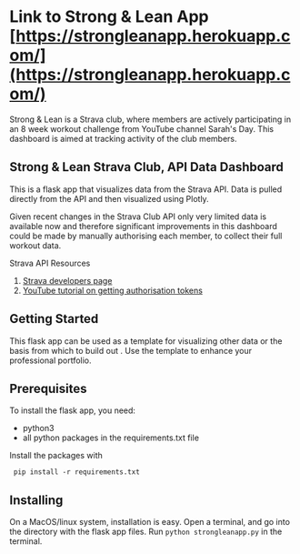 # Link to Strong & Lean App [https://strongleanapp.herokuapp.com/](https://strongleanapp.herokuapp.com/)

Strong & Lean is a Strava club, where members are actively participating 
in an 8 week workout challenge from YouTube channel Sarah's Day. This 
dashboard is aimed at tracking activity of the club members. 

## Strong & Lean Strava Club, API Data Dashboard 

This is a flask app that visualizes data from the Strava API. Data is
pulled directly from the API and then visualized using Plotly. 

Given recent changes in the Strava Club API only very limited data is 
available now and therefore significant improvements in this dashboard 
could be made by manually authorising each member, to collect their full
workout data.

Strava API Resources
1. [Strava developers page](https://developers.strava.com) 
2. [YouTube tutorial on getting authorisation tokens](https://youtu.be/sgscChKfGyg)

## Getting Started 

This flask app can be used as a template for visualizing other data or 
the basis from which to build out . Use the template to enhance your 
professional portfolio. 

## Prerequisites

To install the flask app, you need:
- python3
- all python packages in the requirements.txt file
 
 Install the packages with
``` 
 pip install -r requirements.txt
```

## Installing

On a MacOS/linux system, installation is easy. Open a terminal, and go into 
the directory with the flask app files. Run `python strongleanapp.py` in the terminal.

